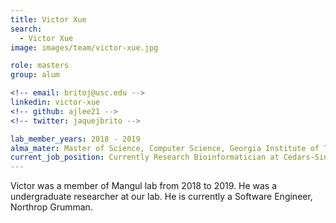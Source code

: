 ```yaml
---
title: Victor Xue
search:
  - Victor Xue
image: images/team/victor-xue.jpg

role: masters
group: alum

<!-- email: britoj@usc.edu -->
linkedin: victor-xue
<!-- github: ajlee21 -->
<!-- twitter: jaquejbrito -->

lab_member_years: 2018 - 2019
alma_mater: Master of Science, Computer Science, Georgia Institute of Technology
current_job_position: Currently Research Bioinformatician at Cedars-Sinai
---
```


Victor was a member of Mangul lab from 2018 to 2019. He was a undergraduate researcher at our lab. He is currently a Software Engineer, Northrop Grumman.
